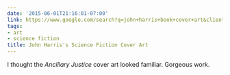 ```yaml
---
date: '2015-06-01T21:16:01-07:00'
link: https://www.google.com/search?q=john+harris+book+cover+art&client=safari&hl=en&source=lnms&tbm=isch&sa=X&ei=KS1tVcPSJMvlsAST8YOoCQ&ved=0CAcQ_AUoAQ&biw=375&bih=559
tags:
- art
- science fiction
title: John Harris's Science Fiction Cover Art
---
```


I thought the *Ancillary Justice* cover art looked familiar. Gorgeous work.
